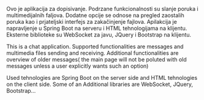 Ovo je aplikacija za dopisivanje. 
Podrzane funkcionalnosti su slanje poruka i multimedijalnih faljova. Dodatne opcije se odnose na pregled zaostalih poruka kao i prjateljski interfejs za zakačinjenje fajlova.
Apilakcija je napravljenje u Spring Boot na serveru i HTML tehnologijama na klijentu. Eksterne biblioteke su WebSocket za javu, JQuery i Bootstrap na klijentu.




This is a chat application.
Supported functionalities are messages and multimedia files sending and receiving. Additional functionalities are overview of older messages( the main page will not be poluted with old messages
unless a user explicitly wants such an option)

Used tehnologies are Spring Boot on the server side and HTML tehnologies on the client side. 
Some of an Additional libraries are WebSocket, JQuery, Bootstrap...